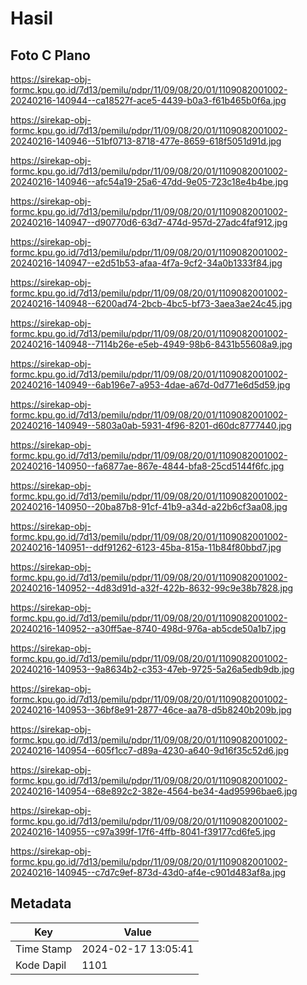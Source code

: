 # Hasil

## Foto C Plano

https://sirekap-obj-formc.kpu.go.id/7d13/pemilu/pdpr/11/09/08/20/01/1109082001002-20240216-140944--ca18527f-ace5-4439-b0a3-f61b465b0f6a.jpg

https://sirekap-obj-formc.kpu.go.id/7d13/pemilu/pdpr/11/09/08/20/01/1109082001002-20240216-140946--51bf0713-8718-477e-8659-618f5051d91d.jpg

https://sirekap-obj-formc.kpu.go.id/7d13/pemilu/pdpr/11/09/08/20/01/1109082001002-20240216-140946--afc54a19-25a6-47dd-9e05-723c18e4b4be.jpg

https://sirekap-obj-formc.kpu.go.id/7d13/pemilu/pdpr/11/09/08/20/01/1109082001002-20240216-140947--d90770d6-63d7-474d-957d-27adc4faf912.jpg

https://sirekap-obj-formc.kpu.go.id/7d13/pemilu/pdpr/11/09/08/20/01/1109082001002-20240216-140947--e2d51b53-afaa-4f7a-9cf2-34a0b1333f84.jpg

https://sirekap-obj-formc.kpu.go.id/7d13/pemilu/pdpr/11/09/08/20/01/1109082001002-20240216-140948--6200ad74-2bcb-4bc5-bf73-3aea3ae24c45.jpg

https://sirekap-obj-formc.kpu.go.id/7d13/pemilu/pdpr/11/09/08/20/01/1109082001002-20240216-140948--7114b26e-e5eb-4949-98b6-8431b55608a9.jpg

https://sirekap-obj-formc.kpu.go.id/7d13/pemilu/pdpr/11/09/08/20/01/1109082001002-20240216-140949--6ab196e7-a953-4dae-a67d-0d771e6d5d59.jpg

https://sirekap-obj-formc.kpu.go.id/7d13/pemilu/pdpr/11/09/08/20/01/1109082001002-20240216-140949--5803a0ab-5931-4f96-8201-d60dc8777440.jpg

https://sirekap-obj-formc.kpu.go.id/7d13/pemilu/pdpr/11/09/08/20/01/1109082001002-20240216-140950--fa6877ae-867e-4844-bfa8-25cd5144f6fc.jpg

https://sirekap-obj-formc.kpu.go.id/7d13/pemilu/pdpr/11/09/08/20/01/1109082001002-20240216-140950--20ba87b8-91cf-41b9-a34d-a22b6cf3aa08.jpg

https://sirekap-obj-formc.kpu.go.id/7d13/pemilu/pdpr/11/09/08/20/01/1109082001002-20240216-140951--ddf91262-6123-45ba-815a-11b84f80bbd7.jpg

https://sirekap-obj-formc.kpu.go.id/7d13/pemilu/pdpr/11/09/08/20/01/1109082001002-20240216-140952--4d83d91d-a32f-422b-8632-99c9e38b7828.jpg

https://sirekap-obj-formc.kpu.go.id/7d13/pemilu/pdpr/11/09/08/20/01/1109082001002-20240216-140952--a30ff5ae-8740-498d-976a-ab5cde50a1b7.jpg

https://sirekap-obj-formc.kpu.go.id/7d13/pemilu/pdpr/11/09/08/20/01/1109082001002-20240216-140953--9a8634b2-c353-47eb-9725-5a26a5edb9db.jpg

https://sirekap-obj-formc.kpu.go.id/7d13/pemilu/pdpr/11/09/08/20/01/1109082001002-20240216-140953--36bf8e91-2877-46ce-aa78-d5b8240b209b.jpg

https://sirekap-obj-formc.kpu.go.id/7d13/pemilu/pdpr/11/09/08/20/01/1109082001002-20240216-140954--605f1cc7-d89a-4230-a640-9d16f35c52d6.jpg

https://sirekap-obj-formc.kpu.go.id/7d13/pemilu/pdpr/11/09/08/20/01/1109082001002-20240216-140954--68e892c2-382e-4564-be34-4ad95996bae6.jpg

https://sirekap-obj-formc.kpu.go.id/7d13/pemilu/pdpr/11/09/08/20/01/1109082001002-20240216-140955--c97a399f-17f6-4ffb-8041-f39177cd6fe5.jpg

https://sirekap-obj-formc.kpu.go.id/7d13/pemilu/pdpr/11/09/08/20/01/1109082001002-20240216-140945--c7d7c9ef-873d-43d0-af4e-c901d483af8a.jpg


## Metadata

| Key        | Value               |
| ---------- | ------------------- |
| Time Stamp | 2024-02-17 13:05:41 |
| Kode Dapil | 1101                |



